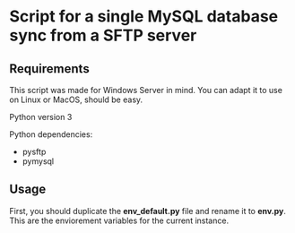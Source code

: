 # Script for a single MySQL database sync from a SFTP server

## Requirements

This script was made for Windows Server in mind. You can adapt it to use on Linux or MacOS, should be easy.

Python version 3

Python dependencies:
  - pysftp
  - pymysql

## Usage

First, you should duplicate the <b>env_default.py</b> file and rename it to <b>env.py</b>.
This are the enviorement variables for the current instance. 